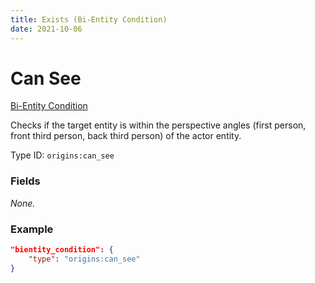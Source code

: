 ```yaml
---
title: Exists (Bi-Entity Condition)
date: 2021-10-06
---
```

# Can See

[Bi-Entity Condition](../bientity_conditions.md)

Checks if the target entity is within the perspective angles (first person, front third person, back third person) of the actor entity.

Type ID: `origins:can_see`

### Fields

_None._

### Example
```json
"bientity_condition": {
    "type": "origins:can_see"
}
```
